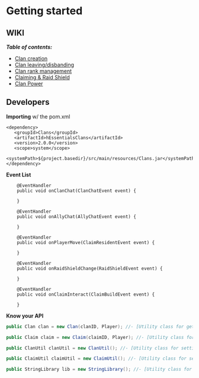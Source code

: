 # Getting started



## WIKI
_**Table of contents:**_
* [Clan creation](https://github.com/Hempfest/Clans/wiki/Creating-a-clan.)
* [Clan leaving/disbanding](https://github.com/Hempfest/Clans/wiki/Leaving-a-clan.)
* [Clan rank management](https://github.com/Hempfest/Clans/wiki/Clan-rank-management.)
* [Claiming & Raid Shield](https://github.com/Hempfest/Clans/wiki/Claiming-&-Raid-Shield)
* [Clan Power](https://github.com/Hempfest/Clans/wiki/Clan-Power)



## Developers
**Importing** w/ the pom.xml
```
<dependency>
   <groupId>Clans</groupId>
   <artifactId>hEssentialsClans</artifactId>
   <version>2.0.0</version>
   <scope>system</scope>
   <systemPath>${project.basedir}/src/main/resources/Clans.jar</systemPath>
</dependency>
```
**Event List**
```
    @EventHandler
    public void onClanChat(ClanChatEvent event) {
        
    }
    
    @EventHandler
    public void onAllyChat(AllyChatEvent event) {
        
    }

    @EventHandler
    public void onPlayerMove(ClaimResidentEvent event) {
        
    }

    @EventHandler
    public void onRaidShieldChange(RaidShieldEvent event) {
            
    }
    
    @EventHandler
    public void onClaimInteract(ClaimBuildEvent event) {
            
    }
```

**Know your API**

```JAVA 
public Clan clan = new Clan(clanID, Player); //- [Utility class for getting clan information.] Player variable can be null.
```

```JAVA 
public Claim claim = new Claim(claimID, Player); //- [Utility class for getting information regarding a claim.] Player variable can be null.
```

```JAVA 
public ClanUtil clanUtil = new ClanUtil(); //- [Utility class for setting clan information and getting player information]
```

```JAVA 
public ClaimUtil claimUtil = new ClaimUtil(); //- [Utility class for setting claim information]
```

```JAVA 
public StringLibrary lib = new StringLibrary(); //- [Utility class for handling player messaging and list pagination.]
```
